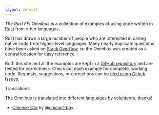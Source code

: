 ```yaml
---
layout: default
---
```


*The Rust FFI Omnibus* is a collection of examples of using code
written in [Rust] from other languages.

Rust has drawn a large number of people who are interested in calling
native code from higher-level languages. Many nearly duplicate
questions have been asked on [Stack Overflow][so], so the *Omnibus*
was created as a central location for easy reference.

Both this site and all the examples are kept in a
[GitHub repository][repo] and are tested for correctness. Check out
each example for complete, working code. Requests, suggestions, or
corrections can be [filed using Github Issues][issues].

Translations

The Omnibus is translated into different languages by volunteers,
thanks!

- [Chinese 🇨🇳][chinese] by [@chinanf-boy][chinese-repo]

[Rust]: https://www.rust-lang.org/
[so]: https://stackoverflow.com/questions/tagged/rust
[repo]: https://github.com/shepmaster/rust-ffi-omnibus
[issues]: https://github.com/shepmaster/rust-ffi-omnibus/issues

[chinese]: http://llever.com/rust-ffi-omnibus/
[chinese-repo]: https://github.com/chinanf-boy/rust-ffi-omnibus
